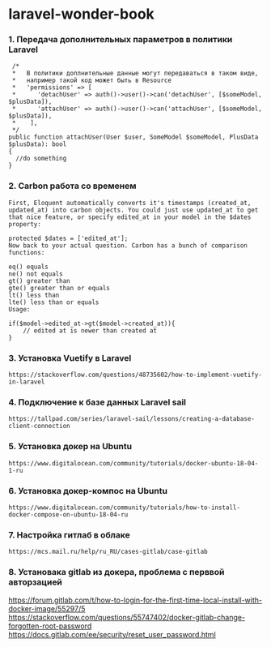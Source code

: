 # laravel-wonder-book

### 1. Передача дополнительных параметров в политики Laravel ###

     /*
     *   В политики доплнительные данные могут передаваться в таком виде,
     *   например такой код может быть в Resource
     *   'permissions' => [
     *      'detachUser' => auth()->user()->can('detachUser', [$someModel, $plusData]),
     *      'attachUser' => auth()->user()->can('attachUser', [$someModel, $plusData]),
     *    ],
     */     
    public function attachUser(User $user, SomeModel $someModel, PlusData $plusData): bool
    {
      //do something
    }
    
### 2. Carbon работа со временем ###
    
    First, Eloquent automatically converts it's timestamps (created_at, updated_at) into carbon objects. You could just use updated_at to get that nice feature, or specify edited_at in your model in the $dates property:

    protected $dates = ['edited_at'];
    Now back to your actual question. Carbon has a bunch of comparison functions:

    eq() equals
    ne() not equals
    gt() greater than
    gte() greater than or equals
    lt() less than
    lte() less than or equals
    Usage:

    if($model->edited_at->gt($model->created_at)){
        // edited at is newer than created at
    }
    
### 3. Установка Vuetify в Laravel ###    
    https://stackoverflow.com/questions/48735602/how-to-implement-vuetify-in-laravel
    
    
### 4. Подключение к базе данных Laravel sail ###  
    
    https://tallpad.com/series/laravel-sail/lessons/creating-a-database-client-connection
    
### 5. Установка докер на Ubuntu ###  
    https://www.digitalocean.com/community/tutorials/docker-ubuntu-18-04-1-ru
    
### 6. Установка докер-компос на Ubuntu ###     
    https://www.digitalocean.com/community/tutorials/how-to-install-docker-compose-on-ubuntu-18-04-ru
    
### 7. Настройка гитлаб в облаке ### 
    
    https://mcs.mail.ru/help/ru_RU/cases-gitlab/case-gitlab
    
### 8. Установака gitlab из докера, проблема с перввой авторзацией ###

https://forum.gitlab.com/t/how-to-login-for-the-first-time-local-install-with-docker-image/55297/5
https://stackoverflow.com/questions/55747402/docker-gitlab-change-forgotten-root-password
https://docs.gitlab.com/ee/security/reset_user_password.html

